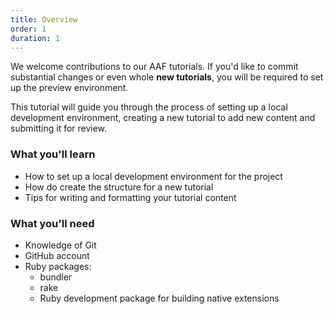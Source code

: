 ```yaml
---
title: Overview
order: 1
duration: 1
---
```


We welcome contributions to our AAF tutorials. If you'd like to commit substantial changes or even whole **new tutorials**, you will be required to set up the preview environment.

This tutorial will guide you through the process of setting up a local development environment, creating a new tutorial to add new content and submitting it for review.

### What you'll learn

- How to set up a local development environment for the project
- How do create the structure for a new tutorial
- Tips for writing and formatting your tutorial content

### What you'll need

- Knowledge of Git
- GitHub account
- Ruby packages:
  - bundler
  - rake
  - Ruby development package for building native extensions
